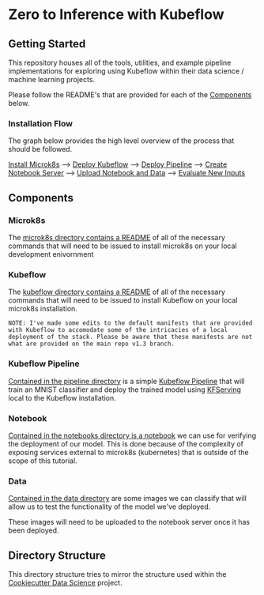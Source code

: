 # Zero to Inference with Kubeflow

## Getting Started

This repository houses all of the tools, utilities, and example pipeline implementations for exploring using Kubeflow within their data science / machine learning projects.

Please follow the README's that are provided for each of the [Components](#components) below.

### Installation Flow

The graph below provides the high level overview of the process that should be followed.

[Install Microk8s](./microk8s/README.md) --> [Deploy Kubeflow](./kubeflow/README.md) --> [Deploy Pipeline](./pipeline/README.md) --> [Create Notebook Server](./notebooks/README.md) --> [Upload Notebook and Data](./notebooks/README.md#upload-our-notebook-and-data) --> [Evaluate New Inputs](./notebooks/README.md#evaluate-trained-model)

## Components

### Microk8s

The [microk8s directory contains a README](./microk8s/README.md) of all of the necessary commands that will need to be issued to install microk8s on your local development enivornment

### Kubeflow

The [kubeflow directory contains a README](./kubeflow/README.md) of all of the necessary commands that will need to be issued to install Kubeflow on your local microk8s installation.

```text
NOTE: I've made some edits to the default manifests that are provided with Kubeflow to accomodate some of the intricacies of a local deployment of the stack. Please be aware that these manifests are not what are provided on the main repo v1.3 branch.
```

### Kubeflow Pipeline

[Contained in the pipeline directory](./pipeline/src) is a simple [Kubeflow Pipeline](https://www.kubeflow.org/docs/components/pipelines/overview/pipelines-overview/) that will train an MNIST classifier and deploy the trained model using [KFServing](https://www.kubeflow.org/docs/components/kfserving/kfserving/) local to the Kubeflow installation.

### Notebook

[Contained in the notebooks directory is a notebook](./notebooks/MNIST%20Sample%20Test.ipynb) we can use for verifying the deployment of our model. This is done because of the complexity of exposing services external to microk8s (kubernetes) that is outside of the scope of this tutorial.

### Data

[Contained in the data directory](./data) are some images we can classify that will allow us to test the functionality of the model we've deployed.

These images will need to be uploaded to the notebook server once it has been deployed.

## Directory Structure

This directory structure tries to mirror the structure used within the [Cookiecutter Data Science](https://github.com/drivendata/cookiecutter-data-science) project. 